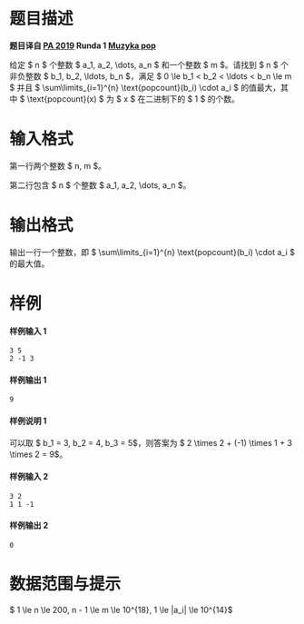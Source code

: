 
# 题目描述

**题目译自 [PA 2019](https://sio2.mimuw.edu.pl/c/pa-2019-1/dashboard/) Runda 1 [Muzyka pop](https://sio2.mimuw.edu.pl/c/pa-2019-1/p/pop/)**

给定 $ n $ 个整数 $ a_1, a_2, \dots, a_n $ 和一个整数 $ m $。请找到 $ n $ 个非负整数 $ b_1, b_2, \ldots, b_n $，满足 $ 0 \le b_1 < b_2 < \ldots < b_n  \le m $ 并且 $ \sum\limits_{i=1}^{n} \text{popcount}(b_i) \cdot a_i $ 的值最大，其中 $ \text{popcount}(x) $ 为 $ x $ 在二进制下的 $ 1 $ 的个数。

# 输入格式

第一行两个整数 $ n, m $。

第二行包含 $ n $ 个整数 $ a_1, a_2, \dots, a_n $。

# 输出格式

输出一行一个整数，即 $ \sum\limits_{i=1}^{n} \text{popcount}(b_i) \cdot a_i $ 的最大值。

# 样例

#### 样例输入 1
```plain
3 5
2 -1 3
```
#### 样例输出 1
```plain
9
```
#### 样例说明 1
可以取 $ b_1 = 3, b_2 = 4, b_3 = 5$，则答案为 $ 2 \times 2 + (-1) \times 1 + 3 \times 2 = 9$。

#### 样例输入 2
```plain
3 2
1 1 -1
```
#### 样例输出 2
```plain
0
```

# 数据范围与提示

$ 1 \le n \le 200, n - 1  \le m \le 10^{18}, 1 \le |a_i|  \le 10^{14}$

